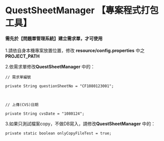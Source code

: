 # QuestSheetManager 【專案程式打包工具】
#### 需先於【問題單管理系統】建立需求單，才可使用

1.請依自身本機專案放置位置，修改 <strong>resource/config.properties</strong> 中之 <strong>PROJECT_PATH</strong> <br />

2.依需求單修改<strong>QuestSheetManager</strong> 中的： <br />
<pre><code>// 需求單編號 <br />
private String questionSheetNo = "CF1080123001"; <br /> <br />

// 上傳(CVS)日期 <br />
private String cvsDate = "1080124"; </pre></code>

3.如果只測試檔案copy，不做DB寫入，請修改<strong>QuestSheetManager</strong> 中的： <br />
  <pre><code>private static boolean onlyCopyFileTest = true; </pre></code><br />
	
